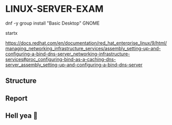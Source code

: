 # LINUX-SERVER-EXAM

dnf -y group install "Basic Desktop" GNOME 

startx

https://docs.redhat.com/en/documentation/red_hat_enterprise_linux/9/html/managing_networking_infrastructure_services/assembly_setting-up-and-configuring-a-bind-dns-server_networking-infrastructure-services#proc_configuring-bind-as-a-caching-dns-server_assembly_setting-up-and-configuring-a-bind-dns-server

## Structure

## Report 

## Hell yea 🤘
